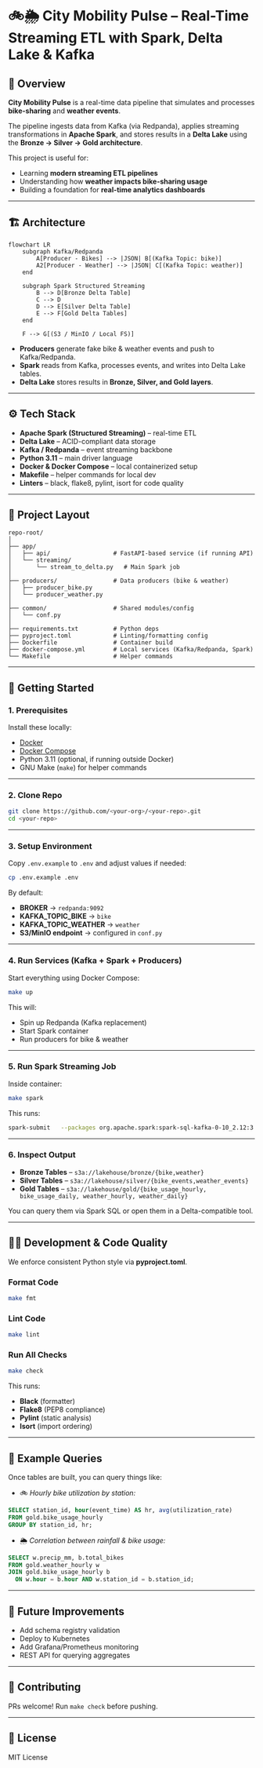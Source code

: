 # 🚲🌦 City Mobility Pulse – Real-Time Streaming ETL with Spark, Delta Lake & Kafka

## 📖 Overview
**City Mobility Pulse** is a real-time data pipeline that simulates and processes **bike-sharing** and **weather events**.  

The pipeline ingests data from Kafka (via Redpanda), applies streaming transformations in **Apache Spark**, and stores results in a **Delta Lake** using the **Bronze → Silver → Gold architecture**.

This project is useful for:
- Learning **modern streaming ETL pipelines**
- Understanding how **weather impacts bike-sharing usage**
- Building a foundation for **real-time analytics dashboards**

---

## 🏗 Architecture

```mermaid
flowchart LR
    subgraph Kafka/Redpanda
        A[Producer - Bikes] --> |JSON| B[(Kafka Topic: bike)]
        A2[Producer - Weather] --> |JSON| C[(Kafka Topic: weather)]
    end

    subgraph Spark Structured Streaming
        B --> D[Bronze Delta Table]
        C --> D
        D --> E[Silver Delta Table]
        E --> F[Gold Delta Tables]
    end

    F --> G[(S3 / MinIO / Local FS)]
```

- **Producers** generate fake bike & weather events and push to Kafka/Redpanda.  
- **Spark** reads from Kafka, processes events, and writes into Delta Lake tables.  
- **Delta Lake** stores results in **Bronze, Silver, and Gold layers**.  

---

## ⚙️ Tech Stack

- **Apache Spark (Structured Streaming)** – real-time ETL  
- **Delta Lake** – ACID-compliant data storage  
- **Kafka / Redpanda** – event streaming backbone  
- **Python 3.11** – main driver language  
- **Docker & Docker Compose** – local containerized setup  
- **Makefile** – helper commands for local dev  
- **Linters** – black, flake8, pylint, isort for code quality  

---

## 📂 Project Layout

```
repo-root/
│
├── app/
│   ├── api/                  # FastAPI-based service (if running API)
│   └── streaming/
│       └── stream_to_delta.py   # Main Spark job
│
├── producers/                # Data producers (bike & weather)
│   ├── producer_bike.py
│   └── producer_weather.py
│
├── common/                   # Shared modules/config
│   └── conf.py
│
├── requirements.txt          # Python deps
├── pyproject.toml            # Linting/formatting config
├── Dockerfile                # Container build
├── docker-compose.yml        # Local services (Kafka/Redpanda, Spark)
└── Makefile                  # Helper commands
```

---

## 🚀 Getting Started

### 1. Prerequisites
Install these locally:
- [Docker](https://docs.docker.com/get-docker/)
- [Docker Compose](https://docs.docker.com/compose/install/)
- Python 3.11 (optional, if running outside Docker)
- GNU Make (`make`) for helper commands

---

### 2. Clone Repo
```bash
git clone https://github.com/<your-org>/<your-repo>.git
cd <your-repo>
```

---

### 3. Setup Environment
Copy `.env.example` to `.env` and adjust values if needed:

```bash
cp .env.example .env
```

By default:
- **BROKER** → `redpanda:9092`
- **KAFKA_TOPIC_BIKE** → `bike`
- **KAFKA_TOPIC_WEATHER** → `weather`
- **S3/MinIO endpoint** → configured in `conf.py`

---

### 4. Run Services (Kafka + Spark + Producers)
Start everything using Docker Compose:

```bash
make up
```

This will:
- Spin up Redpanda (Kafka replacement)  
- Start Spark container  
- Run producers for bike & weather  

---

### 5. Run Spark Streaming Job
Inside container:

```bash
make spark
```

This runs:
```bash
spark-submit   --packages org.apache.spark:spark-sql-kafka-0-10_2.12:3.5.1,org.apache.spark:spark-token-provider-kafka-0-10_2.12:3.5.1   app/streaming/stream_to_delta.py
```

---

### 6. Inspect Output
- **Bronze Tables** – `s3a://lakehouse/bronze/{bike,weather}`  
- **Silver Tables** – `s3a://lakehouse/silver/{bike_events,weather_events}`  
- **Gold Tables** – `s3a://lakehouse/gold/{bike_usage_hourly, bike_usage_daily, weather_hourly, weather_daily}`  

You can query them via Spark SQL or open them in a Delta-compatible tool.

---

## 🧑‍💻 Development & Code Quality

We enforce consistent Python style via **pyproject.toml**.

### Format Code
```bash
make fmt
```

### Lint Code
```bash
make lint
```

### Run All Checks
```bash
make check
```

This runs:
- **Black** (formatter)  
- **Flake8** (PEP8 compliance)  
- **Pylint** (static analysis)  
- **Isort** (import ordering)  

---

## 📝 Example Queries

Once tables are built, you can query things like:

- 🚲 *Hourly bike utilization by station:*  
```sql
SELECT station_id, hour(event_time) AS hr, avg(utilization_rate)
FROM gold.bike_usage_hourly
GROUP BY station_id, hr;
```

- 🌦 *Correlation between rainfall & bike usage:*  
```sql
SELECT w.precip_mm, b.total_bikes
FROM gold.weather_hourly w
JOIN gold.bike_usage_hourly b
  ON w.hour = b.hour AND w.station_id = b.station_id;
```

---

## 🔮 Future Improvements
- Add schema registry validation  
- Deploy to Kubernetes  
- Add Grafana/Prometheus monitoring  
- REST API for querying aggregates  

---

## 🤝 Contributing
PRs welcome! Run `make check` before pushing.

---

## 📜 License
MIT License
